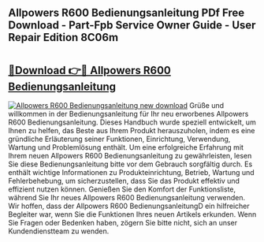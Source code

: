 ## Allpowers R600 Bedienungsanleitung PDf Free Download - Part-Fpb Service Owner Guide - User Repair Edition 8C06m

# <h2><a href="http://df32j4.blite.top/?on=Allpowers+R600+Bedienungsanleitung">🔗Download 👉🔴 Allpowers R600 Bedienungsanleitung</a></h2>

[![Allpowers R600 Bedienungsanleitung new download](https://i.imgur.com/lujVjoI.png)](http://df32j4.blite.top/?on=Allpowers+R600+Bedienungsanleitung)
Grüße und willkommen in der Bedienungsanleitung für Ihr neu erworbenes Allpowers R600 Bedienungsanleitung. Dieses Handbuch wurde speziell entwickelt, um Ihnen zu helfen, das Beste aus Ihrem Produkt herauszuholen, indem es eine gründliche Erläuterung seiner Funktionen, Einrichtung, Verwendung, Wartung und Problemlösung enthält. Um eine erfolgreiche Erfahrung mit Ihrem neuen Allpowers R600 Bedienungsanleitung zu gewährleisten, lesen Sie diese Bedienungsanleitung bitte vor dem Gebrauch sorgfältig durch. Es enthält wichtige Informationen zu Produkteinrichtung, Betrieb, Wartung und Fehlerbehebung, um sicherzustellen, dass Sie das Produkt effektiv und effizient nutzen können. Genießen Sie den Komfort der Funktionsliste, während Sie Ihr neues Allpowers R600 Bedienungsanleitung verwenden. Wir hoffen, dass der Allpowers R600 BedienungsanleitungD ein hilfreicher Begleiter war, wenn Sie die Funktionen Ihres neuen Artikels erkunden. Wenn Sie Fragen oder Bedenken haben, zögern Sie bitte nicht, sich an unser Kundendienstteam zu wenden.
